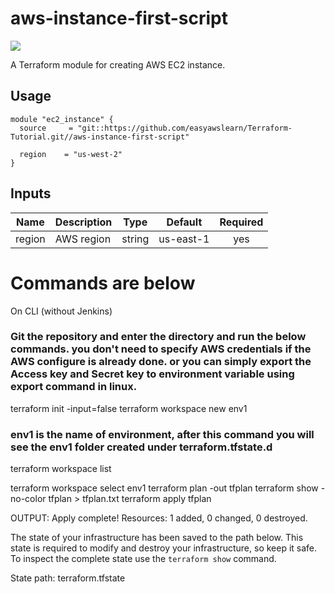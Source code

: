 # aws-instance-first-script

![](https://github.com/easyawslearn/Terraform-Tutorial/workflows/terraform-tutorials-ci/badge.svg)

A Terraform module for creating AWS EC2 instance.

## Usage

```hcl
module "ec2_instance" {
  source     = "git::https://github.com/easyawslearn/Terraform-Tutorial.git//aws-instance-first-script"

  region    = "us-west-2"
}
```

## Inputs

| Name | Description | Type | Default | Required |
|------|-------------|:----:|:-----:|:-----:|
| region | AWS region | string | us-east-1 | yes |



# Commands are below


On CLI (without Jenkins)           

### Git the repository and enter the directory and run the below commands. you don't need to specify AWS credentials if the AWS configure is already done. or you can simply export the Access key and Secret key to environment variable using export command in linux.

terraform init -input=false
terraform workspace new env1                    

### env1 is the name of environment, after this command you will see the env1 folder created under terraform.tfstate.d
terraform workspace list

terraform workspace select env1
terraform plan -out tfplan
terraform show -no-color tfplan > tfplan.txt
terraform apply tfplan


OUTPUT:
Apply complete! Resources: 1 added, 0 changed, 0 destroyed.

The state of your infrastructure has been saved to the path below. This state is required to modify and destroy your infrastructure, so keep it safe. To inspect the complete state
use the `terraform show` command.

State path: terraform.tfstate


